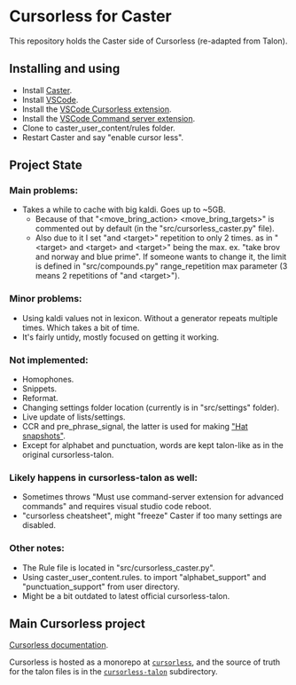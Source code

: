 # Cursorless for Caster
This repository holds the Caster side of Cursorless (re-adapted from Talon).

## Installing and using
* Install [Caster](https://github.com/dictation-toolbox/Caster).
* Install [VSCode](https://code.visualstudio.com).
* Install the [VSCode Cursorless extension](https://marketplace.visualstudio.com/items?itemName=pokey.cursorless).
* Install the [VSCode Command server extension](https://marketplace.visualstudio.com/items?itemName=pokey.command-server).
* Clone to caster_user_content/rules folder.
* Restart Caster and say "enable cursor less".

## Project State
### Main problems:
* Takes a while to cache with big kaldi. Goes up to ~5GB.
	* Because of that "\<move_bring_action\> \<move_bring_targets\>" is commented out by default (in the "src/cursorless_caster.py" file).
	* Also due to it I set "and \<target\>" repetition to only 2 times.
	as in "\<target\> and \<target\> and \<target\>" being the max. 
	ex. "take brov and norway and blue prime".
	  If someone wants to change it, the limit is defined in "src/compounds.py" range_repetition max parameter (3 means 2 repetitions of "and \<target\>").

### Minor problems:
* Using kaldi values not in lexicon. Without a generator repeats multiple times. Which takes a bit of time.
* It's fairly untidy, mostly focused on getting it working. 

### Not implemented:
* Homophones.
* Snippets.
* Reformat.
* Changing settings folder location (currently is in "src/settings" folder).
* Live update of lists/settings.
* CCR and pre_phrase_signal, the latter is used for making ["Hat snapshots"](https://www.cursorless.org/docs/contributing/architecture/hat-snapshots/).
* Except for alphabet and punctuation, words are kept talon-like as in the original cursorless-talon.

### Likely happens in cursorless-talon as well:
* Sometimes throws "Must use command-server extension for advanced commands"
		and requires visual studio code reboot.
* "cursorless cheatsheet", might "freeze" Caster if too many settings are disabled.	

### Other notes:
* The Rule file is located in "src/cursorless_caster.py".
* Using caster_user_content.rules. 
	to import "alphabet_support" and "punctuation_support" from user directory.
* Might be a bit outdated to latest official cursorless-talon.	

## Main Cursorless project
[Cursorless documentation](https://www.cursorless.org/docs/).

Cursorless is hosted as a monorepo at [`cursorless`](https://github.com/cursorless-dev/cursorless), and the source of truth for the talon files is in the [`cursorless-talon`](https://github.com/cursorless-dev/cursorless/tree/main/cursorless-talon) subdirectory.
